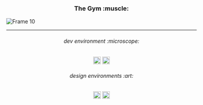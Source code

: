 <h3 align="center">
The Gym :muscle:
</h3>

![Frame 10](https://user-images.githubusercontent.com/86073690/213695155-cec199c3-f102-4392-99a8-f75edaeb7a34.jpg)

***

<h6 align="center">
dev environment :microscope:
</h6>

<div align="center">
  <img height="20" src = "https://img.shields.io/badge/Intellij idea-white.svg?">
  <img height="20" src = "https://img.shields.io/badge/Scene builder-white.svg?">
</div>

<h6 align="center">
design environments :art:
</h6>

<div align="center">
  <img height="20" src = "https://img.shields.io/badge/Adobe Photoshop-white.svg?">
  <img height="20" src = "https://img.shields.io/badge/Figma-white.svg?">
</div>
